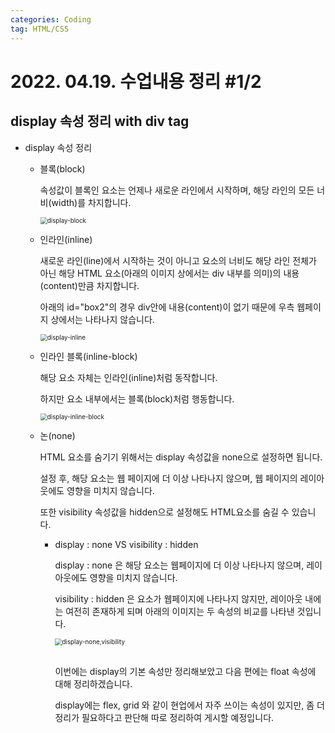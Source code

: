 ```yaml
---
categories: Coding
tag: HTML/CSS
---
```




# 2022. 04.19. 수업내용 정리 #1/2

## display 속성 정리 with div tag



+ display 속성 정리

  * 블록(block)

    속성값이 블록인 요소는 언제나 새로운 라인에서 시작하며, 해당 라인의 모든 너비(width)를 차지합니다.  <br>

    <img src="../../images/2022-04-20-fourth/display-block.png" alt="display-block" style="zoom:70%;" />

    <br>

  * 인라인(inline)

    새로운 라인(line)에서 시작하는 것이 아니고 요소의 너비도 해당 라인 전체가 아닌 해당 HTML 요소(아래의 이미지 상에서는 div 내부를 의미)의 내용<br>(content)만큼 차지합니다. <br>

    아래의 id="box2"의 경우 div안에 내용(content)이 없기 때문에 우측 웹페이지 상에서는 나타나지 않습니다.<br>

    <img src="../../images/2022-04-20-fourth/display-inline.png" alt="display-inline" style="zoom:70%;" />

    <br>

  * 인라인 블록(inline-block)

    해당 요소 자체는 인라인(inline)처럼 동작합니다. <br>

    하지만 요소 내부에서는 블록(block)처럼 행동합니다. <br>

    <img src="../../images/2022-04-20-fourth/display-inline-block.png" alt="display-inline-block" style="zoom:70%;" />

    

  * 논(none)

    HTML 요소를 숨기기 위해서는 display 속성값을 none으로 설정하면 됩니다.<br>

    설정 후, 해당 요소는 웹 페이지에 더 이상 나타나지 않으며, 웹 페이지의 레이아웃에도 영향을 미치지 않습니다.<br>

    또한 visibility 속성값을 hidden으로 설정해도 HTML요소를 숨길 수 있습니다.<br>

    * display : none VS visibility : hidden

      display : none 은 해당 요소는 웹페이지에 더 이상 나타나지 않으며, 레이아웃에도 영향을 미치지 않습니다.<br>

      visibility : hidden 은 요소가 웹페이지에 나타나지 않지만, 레이아웃 내에는 여전히 존재하게 되며 아래의 이미지는 두 속성의 비교를 나타낸 것입니다. <br>

      <img src="../../images/2022-04-20-fourth/display-none,visibility.png" alt="display-none,visibility" style="zoom:70%;" />

      <br>

      <br>

      이번에는 display의 기본 속성만 정리해보았고 다음 편에는 float 속성에 대해 정리하겠습니다. <br>

      display에는 flex, grid 와 같이 현업에서 자주 쓰이는 속성이 있지만, 좀 더 정리가 필요하다고 판단해 따로 정리하여 게시할 예정입니다. 

    

    

    
